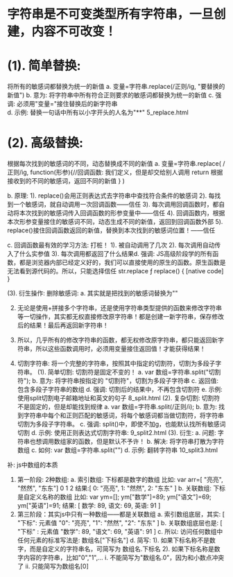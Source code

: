 # 字符串是不可变类型所有字符串，一旦创建，内容不可改变！

# (1). 简单替换: 

将所有的敏感词都替换为统一的新值
	a. 变量=字符串.replace(/正则/ig, "要替换的新值")
	b. 意为: 将字符串中所有符合正则要求的敏感词都替换为统一的新值
	c. 强调: 必须用"变量="接住替换后的新字符串	
	d. 示例: 替换一句话中所有以小字开头的人名为"**"
	5_replace.html
	

# (2). 高级替换: 

根据每次找到的敏感词的不同，动态替换成不同的新值
a. 变量=字符串.replace(
			/正则/ig, 
			function(形参){//回调函数: 我们定义，但是却交给别人调用
				return 根据接收到的不同的敏感词，返回不同的新值
   			}
		)

b. 原理: 
	1). replace()会用正则表达式去字符串中查找符合条件的敏感词
	2). 每找到一个敏感词，就自动调用一次回调函数——信任
	3). 每次调用回调函数时，都自动将本次找到的敏感词传入回调函数的形参变量中——信任
	4). 回调函数内，根据本次形参变量接住的敏感词不同，动态生成不同的新值，返回到回调函数外部
	5). replace()接住回调函数返回的新值，替换到本次找到的敏感词位置！——信任
	

c. 回调函数最有效的学习方法: 打桩！
1). 被自动调用了几次
2). 每次调用自动传入了什么实参值
3). 每次调用都返回了什么结果d. 强调: JS高级阶段学的所有函数，都是浏览器内部已经定义好的，我们可以直接使用的原生的函数。原生函数是无法看到源代码的。所以，只能选择信任
str.replace
ƒ replace() { [native code] }

(3). 衍生操作: 删除敏感词: 
a. 其实就是把找到的敏感词替换为""



2. 无论是使用+拼接多个字符串，还是使用字符串类型提供的函数来修改字符串等一切操作，其实都无权直接修改原字符串！都是创建一新字符串，保存修改后的结果！最后再返回新字符串！
3. 所以，几乎所有的修改字符串的函数，都无权修改原字符串，都只能返回新字符串，所以这些函数调用时，必须用变量接住返回值！才能获得结果！

3. 切割字符串: 将一个完整的字符串，按照其中指定的切割符，切割为多段子字符串。
	(1). 简单切割: 切割符是固定不变的！
	a. var 数组=字符串.split("切割符");
	b. 意为: 将字符串按指定的 "切割符"，切割为多段子字符串	
	c. 返回值: 包含多段子字符串的数组
	d. 强调: 切割后的结果中，不再包含切割符
	e. 示例: 使用split切割电子邮箱地址和英文的句子
	8_split.html
(2). 复杂切割: 切割符不是固定的，但是却能找到规律
	a. var 数组=字符串.split(/正则/i);
	b. 意为: 找到字符串中每个和正则匹配的敏感词，将每个敏感词都当做切割符，将字符串切割为多段子字符串。
	c. 强调: split()中，即使不加g，也能默认找所有敏感词切割
	d. 示例: 使用正则表达式切割字符串: 
	9_split2.html
(3). 衍生: 
	a. 问题: 字符串也想调用数组家的函数，但是默认不予许！
	b. 解决: 将字符串打散为字符数组
	c. 如何: var 数组=字符串.split("")
	d. 示例: 翻转字符串
	10_split3.html

补: js中数组的本质
1. 第一阶段: 2种数组: 
a. 索引数组: 下标都是数字的数组
	比如: var arr=[ "亮亮", "然然", "东东"]
                   0     1      2
	结果:[
		0: "亮亮",
		1: "然然",
		2: "东东"
	]
b. 关联数组: 下标是自定义名称的数组
	比如: var ym=[];
		ym["数学"]=89;
		ym["语文"]=69;
		ym["英语"]=91;
	结果: [
		数学: 89,
		语文: 69,
		英语: 91
	]
2. 第三阶段：其实js中只有一种数组——都是关联数组
a. 索引数组底层，其实: 
	[ "下标": 元素值
		"0": "亮亮",
		"1": "然然",
		"2": "东东"
	]
b. 关联数组底层也是: 
	[   "下标" : 元素值
		"数学": 89,
		"语文": 69,
		"英语": 91
	]
c. 所以: 访问任何数组中任何元素的标准写法是: 
	数组名["下标名"]
d. 简写: 
	1). 如果下标名称不是数字，而是自定义的字符串名，可简写为
	数组名.下标名
	2). 如果下标名称是数字内容的字符串，比如"0","1",...
	i. 不能简写为"数组名.0"，因为和小数点冲突了
	ii. 只能简写为数组名[0]